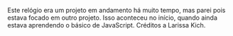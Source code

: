 Este relógio era um projeto em andamento há muito tempo, mas parei pois estava focado em outro projeto. Isso aconteceu no início, quando ainda estava aprendendo o básico de JavaScript. 
Créditos a Larissa Kich.
